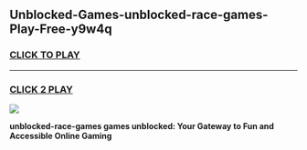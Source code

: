 
## Unblocked-Games-unblocked-race-games-Play-Free-y9w4q
<h3>
<a href="https://premium76.site?title=unblocked-race-games&ref=23A">CLICK TO PLAY</a></h3>
<hr>

<h3>
<a href="https://premium76.site?title=unblocked-race-games&ref=23A">CLICK 2 PLAY</a>
  
</h3>

<a href="https://premium76.site?title=unblocked-race-games&ref=23A"><img src="https://clearcache.store/games.png"></a>


**unblocked-race-games games unblocked: Your Gateway to Fun and Accessible Online Gaming**

